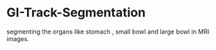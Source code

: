 # GI-Track-Segmentation
segmenting the organs like stomach , small bowl and large bowl  in MRI images.
